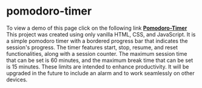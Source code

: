 # pomodoro-timer
To view a demo of this page click on the following link **[Pomodoro-Timer](https://etheriousking.github.io/pomodoro-timer/)**
This project was created using only vanilla HTML, CSS, and JavaScript. It is a simple pomodoro timer with a bordered progress bar that indicates the session's progress. The timer features start, stop, resume, and reset functionalities, along with a session counter. The maximum session time that can be set is 60 minutes, and the maximum break time that can be set is 15 minutes. These limits are intended to enhance productivity.
It will be upgraded in the future to include an alarm and to work seamlessly on other devices.